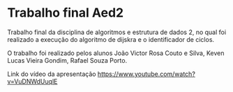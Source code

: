 # Trabalho final Aed2
Trabalho final da disciplina de algoritmos e estrutura de dados 2, no  qual foi realizado a execução do algoritmo de dijskra e o identificador de ciclos.

O trabalho foi realizado pelos alunos  João Victor Rosa Couto e Silva, Keven Lucas Vieira Gondim, Rafael Souza Porto.

Link do vídeo da apresentação https://www.youtube.com/watch?v=VuDNWdUuqlE
